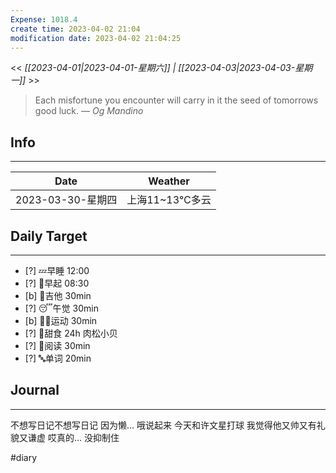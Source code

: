 ```yaml
---
Expense: 1018.4
create time: 2023-04-02 21:04
modification date: 2023-04-02 21:04:25
---
```


<< *[[2023-04-01|2023-04-01-星期六]] | [[2023-04-03|2023-04-03-星期一]]* >>


> Each misfortune you encounter will carry in it the seed of tomorrows good luck.
> — <cite>Og Mandino</cite>


## Info
***
| Date        | Weather      | 
| ----------- | ------------ |
| 2023-03-30-星期四 | 上海11~13℃多云 |


## Daily Target 
***
- [?] 💤早睡   12:00
- [?] 🌅早起    08:30
- [b] 🎵吉他    30min
- [?] 😴午觉    30min
- [b] 🏃‍♀️运动    30min
- [?] 🚫甜食    24h 肉松小贝
- [?] 📖阅读    30min 
- [?] 🔤单词    20min    


##  Journal
***
不想写日记不想写日记
因为懒...
哦说起来
今天和许文星打球
我觉得他又帅又有礼貌又谦虚
哎真的... 没抑制住



#diary